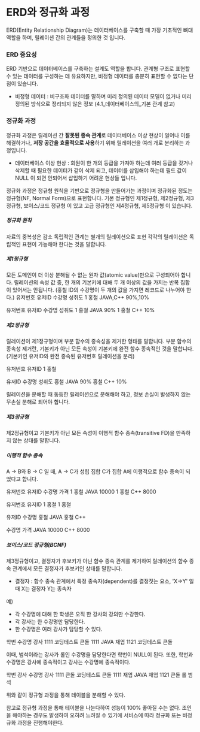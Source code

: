# ERD와 정규화 과정
ERD(Entity Relationship Diagram)는 데이터베이스를 구축할 때 가장 기초적인 뼈대 역할을 하며, 릴레이션 간의 관계들을 정의한 것 입니다.

### ERD 중요성
ERD 기반으로 데이터베이스를 구축하는 설계도 역할을 합니다.
관계형 구조로 표현할 수 있는 데이터를 구성하는 데 유요하지만, 비정형 데이터를 충분히 표현할 수 없다는 단점이 있습니다.
- 비정형 데이터 : 비구조화 데이터를 말하며 미리 정의된 데이터 모델이 없거나 미리 정의된 방식으로 정리되지 않은 정보
(4.1_데이터베이스의_기본 관계 참고)

### 정규화 과정
정규화 과정은 릴레이션 간 **잘못된 종속 관계**로 데이터베이스 이상 현상이 일어나 이를 해결하거나,
    **저장 공간을 효율적으로 사용**하기 위해 릴레이션을 여러 개로 분리하는 과정입니다.
- 데이터베이스 이상 현상 : 회원이 한 개의 등급을 가져야 하는데 여러 등급을 갖거나
    삭제할 때 필요한 데이터가 같이 삭제 되고,
    데이터를 삽입해야 하는데 필드 값이 NULL 이 되면 안되어서 삽입하기 어려운 현상들 입니다.

정규화 과정은 정규형 원칙을 기반으로 정규형을 만들어가는 과정이며
정규화된 정도는 정규형(NF, Normal Form)으로 표현합니다.
기본 정규형인 제1정규형, 제2정규형, 제3정규형, 보이스/코드 정규형 이 있고
고급 정규형인  제4정규형,  제5정규형 이 있습니다.

##### 정규화 원칙
자료의 중복성은 감소
독립적인 관계는 별개의 릴레이션으로 표현
각각의 릴레이션은 독립적인 표현이 가능해야 한다는 것을 말합니다.

##### 제1정규형
모든 도메인이 더 이상 분해될 수 없는 원자 값(atomic value)만으로 구성되어야 합니다.
릴레이션의 속성 값 중, 한 개의 기본키에 대해 두 개 이상의 값을 가지는 반복 집합이 있어서는 안됩니다.
(홍철 ID의 수강명이 두 개의 값을 가지면 레코드로 나누어야 한다.)
유저번호    유저ID    수강명         성취도
1          홍철      JAVA,C++      90%,10%

유저번호    유저ID    수강명         성취도
1          홍철      JAVA          90%
1          홍철      C++           10%
##### 제2정규형
릴레이션이 제1정규형이며 부분 함수의 종속성을 제거한 형태를 말합니다.
부분 함수의 종속성 제거란, 기본키가 아닌 모든 속성이 기본키에 완전 함수 종속적인 것을 말합니다.
(기본키인 유저ID와 완전 종속된 유저번호 릴레이션을 분리)

유저번호    유저ID 
1          홍철    

유저ID    수강명         성취도
홍철      JAVA          90%
홍철      C++           10%

릴레이션을 분해할 때 동등한 릴레이션으로 분해해야 하고,
정보 손실이 발생하지 않는 무손실 분해로 되어야 합니다.

##### 제3정규형
제2정규형이고 기본키가 아닌 모든 속성이 이행적 함수 종속(transitive FD)을 만족하지 않는 상태를 말합니다.

##### 이행적 함수 종속
A -> B와 B -> C 일 때, A -> C가 성립
집합 C가 집합 A에 이행적으로 함수 종속이 되었다고 합니다.

유저번호    유저ID    수강명         가격
1          홍철      JAVA          10000
1          홍철      C++           8000

유저번호    유저ID
1          홍철 
1          홍철 

유저ID    수강명
홍철      JAVA 
홍철      C++ 

수강명         가격
JAVA          10000
C++           8000

##### 보이스/코드 정규형(BCNF)
제3정규형이고, 결정자가 후보키가 아닌 함수 종속 관계를 제거하여
릴레이션의 함수 종속 관계에서 모든 결정자가 후보키인 상태를 말합니다.
- 결정자 : 함수 종속 관계에서 특정 종속자(dependent)를 결정짓는 요소, 'X->Y' 일 때 X는 결정자 Y는 종속자

예)
- 각 수강명에 대해 한 학생은 오직 한 강사의 강의만 수강한다.
- 각 강사는 한 수강명만 담당한다.
- 한 수강명은 여러 강사가 담당할 수 있다.

학번      수강명     강사
1111    코딩테스트   큰돌
1111    JAVA       재엽
1121    코딩테스트   큰돌

이때, 범석이라는 강사가 롤인 수강명을 담당한다면 학번이 NULL이 된다.
또한, 학번과 수강명은 강사에 종속적이고 강사는 수강명에 종속적이다.

학번    강사                       수강명     강사
1111   큰돌                       코딩테스트  큰돌
1111   재엽                       JAVA      재엽
1121   큰돌                       롤        범석

위와 같이 정규형 과정을 통해 테이블을 분해할 수 있다.

참고로 정규형 과정을 통해 테이블을 나눈다하여 성능이 100% 좋아질 수는 없다.
조인을 해야하는 경우도 발생하여 오히려 느려질 수 있기에 서비스에 따라 정규화 또는 비정규화 과정을 진행해야한다.



































































